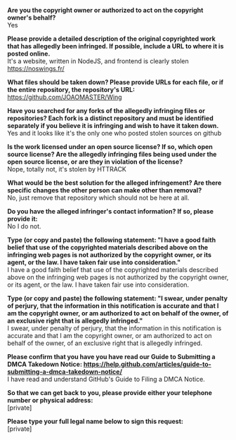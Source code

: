 **Are you the copyright owner or authorized to act on the copyright owner's behalf?**  
Yes

**Please provide a detailed description of the original copyrighted work that has allegedly been infringed. If possible, include a URL to where it is posted online.**  
It's a website, written in NodeJS, and frontend is clearly stolen
https://noswings.fr/

**What files should be taken down? Please provide URLs for each file, or if the entire repository, the repository's URL:**  
https://github.com/JOAOMASTER/Wing

**Have you searched for any forks of the allegedly infringing files or repositories? Each fork is a distinct repository and must be identified separately if you believe it is infringing and wish to have it taken down.**  
Yes and it looks like it's the only one who posted stolen sources on github

**Is the work licensed under an open source license? If so, which open source license? Are the allegedly infringing files being used under the open source license, or are they in violation of the license?**  
Nope, totally not, it's stolen by HTTRACK

**What would be the best solution for the alleged infringement? Are there specific changes the other person can make other than removal?**  
No, just remove that repository which should not be here at all.
  
**Do you have the alleged infringer's contact information? If so, please provide it:**  
No I do not.

**Type (or copy and paste) the following statement: "I have a good faith belief that use of the copyrighted materials described above on the infringing web pages is not authorized by the copyright owner, or its agent, or the law. I have taken fair use into consideration."**  
I have a good faith belief that use of the copyrighted materials described above on the infringing web pages is not authorized by the copyright owner, or its agent, or the law. I have taken fair use into consideration.

**Type (or copy and paste) the following statement: "I swear, under penalty of perjury, that the information in this notification is accurate and that I am the copyright owner, or am authorized to act on behalf of the owner, of an exclusive right that is allegedly infringed."**  
I swear, under penalty of perjury, that the information in this notification is accurate and that I am the copyright owner, or am authorized to act on behalf of the owner, of an exclusive right that is allegedly infringed.

**Please confirm that you have you have read our Guide to Submitting a DMCA Takedown Notice: https://help.github.com/articles/guide-to-submitting-a-dmca-takedown-notice/**  
I have read and understand GitHub's Guide to Filing a DMCA Notice.

**So that we can get back to you, please provide either your telephone number or physical address:**  
[private]  

**Please type your full legal name below to sign this request:**  
[private]
